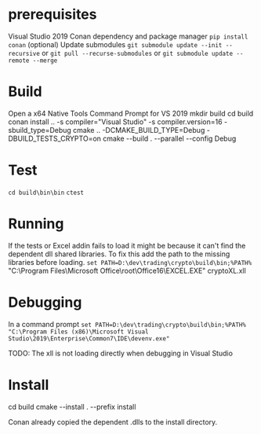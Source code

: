 # prerequisites
Visual Studio 2019
Conan dependency and package manager `pip install conan`
(optional) Update submodules `git submodule update --init --recursive` or `git pull --recurse-submodules` or `git submodule update --remote --merge`

# Build
Open a x64 Native Tools Command Prompt for VS 2019
mkdir build
cd build
conan install .. -s compiler="Visual Studio" -s compiler.version=16 -sbuild_type=Debug
cmake .. -DCMAKE_BUILD_TYPE=Debug -DBUILD_TESTS_CRYPTO=on
cmake --build . --parallel --config Debug

# Test
`cd build\bin\bin`
`ctest`

# Running
If the tests or Excel addin fails to load it might be because it can't find the dependent dll shared libraries. 
To fix this add the path to the missing libraries before loading. 
`set PATH=D:\dev\trading\crypto\build\bin;%PATH%`
"C:\Program Files\Microsoft Office\root\Office16\EXCEL.EXE" cryptoXL.xll

# Debugging
In a command prompt
`set PATH=D:\dev\trading\crypto\build\bin;%PATH%`
`"C:\Program Files (x86)\Microsoft Visual Studio\2019\Enterprise\Common7\IDE\devenv.exe"`

TODO: The xll is not loading directly when debugging in Visual Studio

# Install 
cd build
cmake --install . --prefix install

Conan already copied the dependent .dlls to the install directory.

